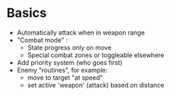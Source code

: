 # Basics
* Automatically attack when in weapon range
* "Combat mode" : 
  * State progress only on move
  * Special combat zones or toggleable elsewhere
* Add priority system (who goes first)
* Enemy "routines", for example:
  * move to target "at speed"
  * set active 'weapon' (attack) based on distance